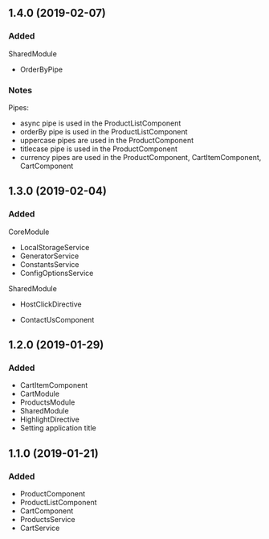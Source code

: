 <a name="1.4.0"></a>

## 1.4.0 (2019-02-07)

### Added
 SharedModule
 - OrderByPipe
 
### Notes
Pipes:
- async pipe is used in the ProductListComponent
- orderBy pipe is used in the ProductListComponent
- uppercase pipes are used in the ProductComponent
- titlecase pipe is used in the ProductComponent
- currency pipes are used in the ProductComponent, CartItemComponent, CartComponent

## 1.3.0 (2019-02-04)

### Added
 CoreModule
 - LocalStorageService
 - GeneratorService
 - ConstantsService
 - ConfigOptionsService

 SharedModule
 - HostClickDirective

 - ContactUsComponent

## 1.2.0 (2019-01-29)

### Added
 - CartItemComponent
 - CartModule
 - ProductsModule
 - SharedModule
 - HighlightDirective
 - Setting application title
 
## 1.1.0 (2019-01-21)

### Added
 - ProductComponent
 - ProductListComponent
 - CartComponent
 - ProductsService
 - CartService
